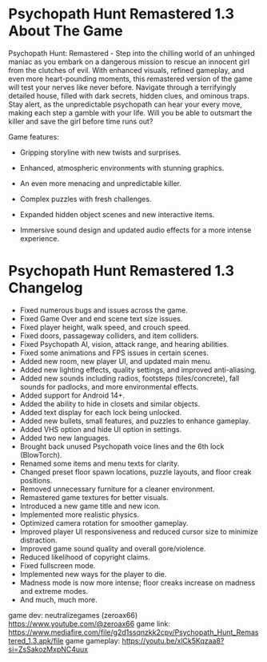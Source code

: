 # Psychopath Hunt Remastered 1.3 About The Game

Psychopath Hunt: Remastered - Step into the chilling world of an unhinged maniac as you embark on a dangerous mission to rescue an innocent girl from the clutches of evil. With enhanced visuals, refined gameplay, and even more heart-pounding moments, this remastered version of the game will test your nerves like never before. Navigate through a terrifyingly detailed house, filled with dark secrets, hidden clues, and ominous traps. Stay alert, as the unpredictable psychopath can hear your every move, making each step a gamble with your life. Will you be able to outsmart the killer and save the girl before time runs out?

Game features:

- Gripping storyline with new twists and surprises.

- Enhanced, atmospheric environments with stunning graphics.

- An even more menacing and unpredictable killer.

- Complex puzzles with fresh challenges.

- Expanded hidden object scenes and new interactive items.

- Immersive sound design and updated audio effects for a more intense experience.

# Psychopath Hunt Remastered 1.3 Changelog

- Fixed numerous bugs and issues across the game.  
- Fixed Game Over and end scene text size issues.  
- Fixed player height, walk speed, and crouch speed.  
- Fixed doors, passageway colliders, and item colliders.  
- Fixed Psychopath AI, vision, attack range, and hearing abilities.  
- Fixed some animations and FPS issues in certain scenes.  
- Added new room, new player UI, and updated main menu.  
- Added new lighting effects, quality settings, and improved anti-aliasing.  
- Added new sounds including radios, footsteps (tiles/concrete), fall sounds for padlocks, and more environmental effects.  
- Added support for Android 14+.  
- Added the ability to hide in closets and similar objects.  
- Added text display for each lock being unlocked.  
- Added new bullets, small features, and puzzles to enhance gameplay.  
- Added VHS option and hide UI option in settings.  
- Added two new languages.  
- Brought back unused Psychopath voice lines and the 6th lock (BlowTorch).  
- Renamed some items and menu texts for clarity.  
- Changed preset floor spawn locations, puzzle layouts, and floor creak positions.  
- Removed unnecessary furniture for a cleaner environment.  
- Remastered game textures for better visuals.  
- Introduced a new game title and new icon.  
- Implemented more realistic physics.  
- Optimized camera rotation for smoother gameplay.  
- Improved player UI responsiveness and reduced cursor size to minimize distraction.  
- Improved game sound quality and overall gore/violence.  
- Reduced likelihood of copyright claims.  
- Fixed fullscreen mode.  
- Implemented new ways for the player to die.  
- Madness mode is now more intense; floor creaks increase on madness and extreme modes.  
- And much, much more.

game dev: neutralizegames (zeroax66) https://www.youtube.com/@zeroax66
game link: https://www.mediafire.com/file/g2d1ssqnzkk2cpv/Psychopath_Hunt_Remastered_1.3.apk/file
game gameplay: https://youtu.be/xlCk5Kqzaa8?si=ZsSakozMxpNC4uux
